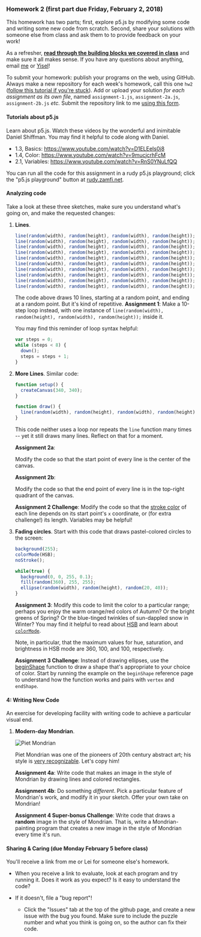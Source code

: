 ### Homework 2 (first part due Friday, February 2, 2018)

This homework has two parts; first, explore p5.js by modifying some code and writing some new code from scratch. Second, share your solutions with someone else from class and ask them to to provide feedback on your work!

As a refresher, [**read through the building blocks we covered in class**](../building-blocks-code.md) and make sure it all makes sense. If you have any questions about anything, email [me](mailto:cantor@cca.edu) or [Yisel](mailto:yrosariochang@cca.edu)!

To submit your homework: publish your programs on the web, using GitHub.  Always make a new repository for each week's homework, call this one `hw2` ([follow this tutorial if you're stuck](http://github.com/zamfi/github-guide)).  Add or upload your solution *for each assignment as its own file*, named `assignment-1.js`, `assignment-2a.js`, `assignment-2b.js` *etc.*   Submit the repository link to me [using this form](https://docs.google.com/forms/d/e/1FAIpQLSdsmP-O5zUX7yqt2SPWE9AiUPgcG28jPrEjmigq1fqCVSBxpQ/viewform).

#### Tutorials about p5.js

Learn about p5.js. Watch these videos by the wonderful and inimitable Daniel Shiffman. You may find it helpful to code along with Daniel.

- 1.3, Basics: https://www.youtube.com/watch?v=D1ELEeIs0j8
- 1.4, Color: https://www.youtube.com/watch?v=9mucjcrhFcM
- 2.1, Variables: https://www.youtube.com/watch?v=RnS0YNuLfQQ

You can run all the code for this assignment in a rudy p5.js playground; click the "p5.js playground" button at [rudy.zamfi.net](http://rudy.zamfi.net).

#### Analyzing code

Take a look at these three sketches, make sure you understand what's going on, and make the requested changes:

1.  **Lines**.

    ```javascript
    line(random(width), random(height), random(width), random(height));
    line(random(width), random(height), random(width), random(height));
    line(random(width), random(height), random(width), random(height));
    line(random(width), random(height), random(width), random(height));
    line(random(width), random(height), random(width), random(height));
    line(random(width), random(height), random(width), random(height));
    line(random(width), random(height), random(width), random(height));
    line(random(width), random(height), random(width), random(height));
    line(random(width), random(height), random(width), random(height));
    line(random(width), random(height), random(width), random(height));
    ```

    The code above draws 10 lines, starting at a random point, and ending at a random point. But it's kind of repetitive. **Assignment 1**: Make a 10-step loop instead, with one instance of `line(random(width), random(height), random(width), random(height));` inside it.
    
    You may find this reminder of loop syntax helpful:

    ```javascript
    var steps = 0;
    while (steps < 8) {
      down();
      steps = steps + 1;
    }
    ```
    
2.  **More Lines**. Similar code:

    ```javascript
    function setup() {
      createCanvas(340, 340);
    }

    function draw() {
      line(random(width), random(height), random(width), random(height));
    }
    ```
    
    This code neither uses a loop nor repeats the `line` function many times -- yet it still draws many lines. Reflect on that for a moment.
    
    **Assignment 2a**:
    
    Modify the code so that the start point of every line is the center of the canvas.
    
    **Assignment 2b**:
    
    Modify the code so that the end point of every line is in the top-right quadrant of the canvas.
    
    **Assignment 2 Challenge**: Modify the code so that the [stroke color](https://p5js.org/reference/#/p5/stroke) of each line depends on its start point's `x` coordinate, or (for extra challenge!) its length. Variables may be helpful!

3.  **Fading circles**. Start with this code that draws pastel-colored circles to the screen:

    ```javascript
    background(255);
    colorMode(HSB);
    noStroke();

    while(true) {
      background(0, 0, 255, 0.1);
      fill(random(360), 255, 255);
      ellipse(random(width), random(height), random(20, 40));
    }
    ```
    
    **Assignment 3**: Modify this code to limit the color to a particular range; perhaps you enjoy the warm orange/red colors of Autumn? Or the bright greens of Spring? Or the blue-tinged twinkles of sun-dappled snow in Winter? You may find it helpful to read about [HSB](https://learnui.design/blog/the-hsb-color-system-practicioners-primer.html) and learn about [`colorMode`](https://p5js.org/reference/#/p5/colorMode). 
    
    Note, in particular, that the maximum values for hue, saturation, and brightness in HSB mode are 360, 100, and 100, respectively.

    **Assignment 3 Challenge**: Instead of drawing ellipses, use the [beginShape](https://p5js.org/reference/#/p5/beginShape) function to draw a shape that's appropriate to your choice of color. Start by running the example on the `beginShape` reference page to understand how the function works and pairs with `vertex` and `endShape`.
    
#### 4: Writing New Code

An exercise for developing facility with writing code to achieve a particular visual end.

1.  **Modern-day Mondrian**. 

    ![Piet Mondrian](https://upload.wikimedia.org/wikipedia/commons/4/47/Piet_Mondriaan_-_03.jpg)

    Piet Mondrian was one of the pioneers of 20th century abstract art; his style is [very recognizable](https://www.google.com/search?q=mondrian&client=safari&rls=en&tbm=isch&tbas=0&source=lnt&sa=X&ved=0ahUKEwjonc6SufTYAhWN0YMKHYtoCJsQpwUIIA&biw=1362&bih=940&dpr=2#imgrc=_). Let's copy him!
    
    **Assignment 4a**: Write code that makes an image in the style of Mondrian by drawing lines and colored rectangles.
    
    **Assignment 4b**: Do something *different*. Pick a particular feature of Mondrian's work, and modify it in your sketch. Offer your own take on Mondrian!
    
    **Assignment 4 Super-bonus Challenge**: Write code that draws a **random** image in the style of Mondrian. That is, write a Mondrian-painting program that creates a new image in the style of Mondrian every time it's run.


#### Sharing & Caring (due Monday February 5 before class)

You'll receive a link from me or Lei for someone else's homework.

- When you receive a link to evaluate, look at each program and try running it. Does it work as you expect? Is it easy to understand the code?

- If it doesn't, file a "bug report"!

  - Click the "Issues" tab at the top of the github page, and create a new issue with the bug you found. Make sure to include the puzzle number and what you think is going on, so the author can fix their code.

